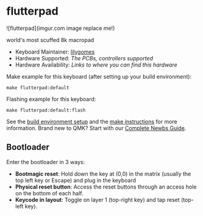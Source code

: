 # flutterpad

![flutterpad](imgur.com image replace me!)

world's most scuffed 8k macropad

* Keyboard Maintainer: [lilygomes](https://github.com/lilygomes)
* Hardware Supported: *The PCBs, controllers supported*
* Hardware Availability: *Links to where you can find this hardware*

Make example for this keyboard (after setting up your build environment):

    make flutterpad:default

Flashing example for this keyboard:

    make flutterpad:default:flash

See the [build environment setup](https://docs.qmk.fm/#/getting_started_build_tools) and the [make instructions](https://docs.qmk.fm/#/getting_started_make_guide) for more information. Brand new to QMK? Start with our [Complete Newbs Guide](https://docs.qmk.fm/#/newbs).

## Bootloader

Enter the bootloader in 3 ways:

* **Bootmagic reset**: Hold down the key at (0,0) in the matrix (usually the top left key or Escape) and plug in the keyboard
* **Physical reset button**: Access the reset buttons through an access hole on the bottom of each half.
* **Keycode in layout**: Toggle on layer 1 (top-right key) and tap reset (top-left key).

